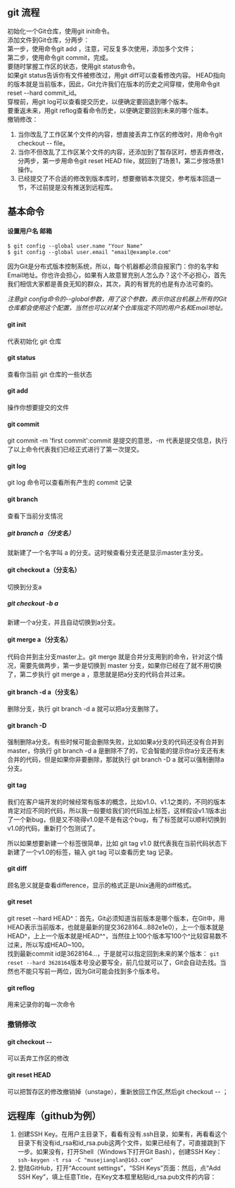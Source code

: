 ## git 流程  
初始化一个Git仓库，使用git init命令。  
添加文件到Git仓库，分两步：  
第一步，使用命令git add <file>，注意，可反复多次使用，添加多个文件；  
第二步，使用命令git commit，完成。  
要随时掌握工作区的状态，使用git status命令。  
如果git status告诉你有文件被修改过，用git diff可以查看修改内容。
HEAD指向的版本就是当前版本，因此，Git允许我们在版本的历史之间穿梭，使用命令git reset --hard commit_id。  
穿梭前，用git log可以查看提交历史，以便确定要回退到哪个版本。  
要重返未来，用git reflog查看命令历史，以便确定要回到未来的哪个版本。  
撤销修改：  
1. 当你改乱了工作区某个文件的内容，想直接丢弃工作区的修改时，用命令git checkout -- file。  
2. 当你不但改乱了工作区某个文件的内容，还添加到了暂存区时，想丢弃修改，分两步，第一步用命令git reset HEAD file，就回到了场景1，第二步按场景1操作。  
3. 已经提交了不合适的修改到版本库时，想要撤销本次提交，参考版本回退一节，不过前提是没有推送到远程库。

## 基本命令

#### 设置用户名 邮箱  
```
$ git config --global user.name "Your Name"
$ git config --global user.email "email@example.com"
```  

因为Git是分布式版本控制系统，所以，每个机器都必须自报家门：你的名字和Email地址。你也许会担心，如果有人故意冒充别人怎么办？这个不必担心，首先我们相信大家都是善良无知的群众，其次，真的有冒充的也是有办法可查的。  

*注意git config命令的--global参数，用了这个参数，表示你这台机器上所有的Git仓库都会使用这个配置，当然也可以对某个仓库指定不同的用户名和Email地址。*

#### git init  
代表初始化 git 仓库  

#### git status  
查看你当前 git 仓库的一些状态  

#### git add <file>  
操作你想要提交的文件  

#### git commit  
git commit -m 'first commit':commit 是提交的意思，-m 代表是提交信息，执行了以上命令代表我们已经正式进行了第一次提交。  

#### git log  
git log 命令可以查看所有产生的 commit 记录  

#### git branch  
查看下当前分支情况  

##### git branch a（分支名）  
就新建了一个名字叫 a 的分支。这时候查看分支还是显示master主分支。  

#### git checkout a（分支名）  
切换到分支a  

##### git checkout -b a  
新建一个a分支，并且自动切换到a分支。  

#### git merge a（分支名）
代码合并到主分支master上。git merge 就是合并分支用到的命令，针对这个情况，需要先做两步，第一步是切换到 master 分支，如果你已经在了就不用切换了，第二步执行 git merge a ，意思就是把a分支的代码合并过来。  

#### git branch -d a（分支名）
删除分支，执行 git branch -d a 就可以把a分支删除了。  

#### git branch -D
强制删除a分支。有些时候可能会删除失败，比如如果a分支的代码还没有合并到master，你执行 git branch -d a 是删除不了的，它会智能的提示你a分支还有未合并的代码，但是如果你非要删除，那就执行 git branch -D a 就可以强制删除a分支。  

#### git tag

我们在客户端开发的时候经常有版本的概念，比如v1.0、v1.1之类的，不同的版本肯定对应不同的代码，所以我一般要给我们的代码加上标签，这样假设v1.1版本出了一个新bug，但是又不晓得v1.0是不是有这个bug，有了标签就可以顺利切换到v1.0的代码，重新打个包测试了。

所以如果想要新建一个标签很简单，比如 git tag v1.0 就代表我在当前代码状态下新建了一个v1.0的标签，输入 git tag 可以查看历史 tag 记录。  

#### git diff  
顾名思义就是查看difference，显示的格式正是Unix通用的diff格式。

#### git reset  
git reset --hard HEAD^：首先，Git必须知道当前版本是哪个版本，在Git中，用HEAD表示当前版本，也就是最新的提交3628164...882e1e0），上一个版本就是HEAD^，上上一个版本就是HEAD^^，当然往上100个版本写100个^比较容易数不过来，所以写成HEAD~100。  
找到最新commit id是3628164...，于是就可以指定回到未来的某个版本：
`git reset --hard 3628164`版本号没必要写全，前几位就可以了，Git会自动去找。当然也不能只写前一两位，因为Git可能会找到多个版本号。  
#### git reflog  
用来记录你的每一次命令

### 撤销修改  
#### git checkout -- <file>  
可以丢弃工作区的修改  

#### git reset HEAD <file>
可以把暂存区的修改撤销掉（unstage），重新放回工作区,然后git checkout -- <file>；


## 远程库（github为例）

1. 创建SSH Key。在用户主目录下，看看有没有.ssh目录，如果有，再看看这个目录下有没有id_rsa和id_rsa.pub这两个文件，如果已经有了，可直接跳到下一步。如果没有，打开Shell（Windows下打开Git Bash），创建SSH Key：
`ssh-keygen -t rsa -C "musejianglan@163.com"`  
2. 登陆GitHub，打开“Account settings”，“SSH Keys”页面：然后，点“Add SSH Key”，填上任意Title，在Key文本框里粘贴id_rsa.pub文件的内容：
